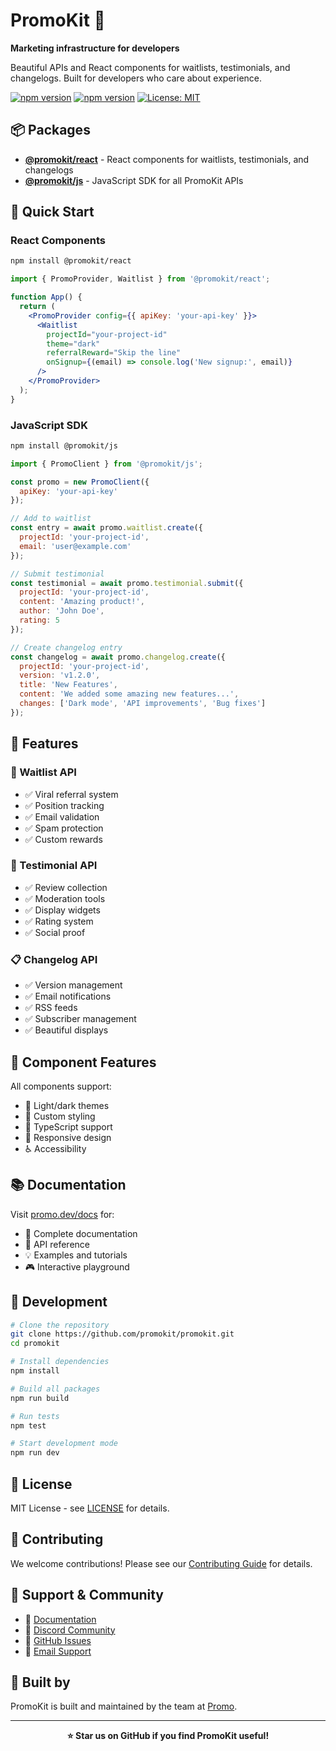 # PromoKit 🚀

**Marketing infrastructure for developers**

Beautiful APIs and React components for waitlists, testimonials, and changelogs. Built for developers who care about experience.

[![npm version](https://badge.fury.io/js/@promokit%2Freact.svg)](https://www.npmjs.com/package/@promokit/react)
[![npm version](https://badge.fury.io/js/@promokit%2Fjs.svg)](https://www.npmjs.com/package/@promokit/js)
[![License: MIT](https://img.shields.io/badge/License-MIT-yellow.svg)](https://opensource.org/licenses/MIT)

## 📦 Packages

- **[@promokit/react](./packages/promo-react)** - React components for waitlists, testimonials, and changelogs
- **[@promokit/js](./packages/promo-js)** - JavaScript SDK for all PromoKit APIs

## 🚀 Quick Start

### React Components

```bash
npm install @promokit/react
```

```jsx
import { PromoProvider, Waitlist } from '@promokit/react';

function App() {
  return (
    <PromoProvider config={{ apiKey: 'your-api-key' }}>
      <Waitlist 
        projectId="your-project-id"
        theme="dark"
        referralReward="Skip the line"
        onSignup={(email) => console.log('New signup:', email)}
      />
    </PromoProvider>
  );
}
```

### JavaScript SDK

```bash
npm install @promokit/js
```

```javascript
import { PromoClient } from '@promokit/js';

const promo = new PromoClient({
  apiKey: 'your-api-key'
});

// Add to waitlist
const entry = await promo.waitlist.create({
  projectId: 'your-project-id',
  email: 'user@example.com'
});

// Submit testimonial
const testimonial = await promo.testimonial.submit({
  projectId: 'your-project-id',
  content: 'Amazing product!',
  author: 'John Doe',
  rating: 5
});

// Create changelog entry
const changelog = await promo.changelog.create({
  projectId: 'your-project-id',
  version: 'v1.2.0',
  title: 'New Features',
  content: 'We added some amazing new features...',
  changes: ['Dark mode', 'API improvements', 'Bug fixes']
});
```

## 🌟 Features

### 📝 Waitlist API
- ✅ Viral referral system
- ✅ Position tracking  
- ✅ Email validation
- ✅ Spam protection
- ✅ Custom rewards

### 💬 Testimonial API
- ✅ Review collection
- ✅ Moderation tools
- ✅ Display widgets
- ✅ Rating system
- ✅ Social proof

### 📋 Changelog API
- ✅ Version management
- ✅ Email notifications
- ✅ RSS feeds
- ✅ Subscriber management
- ✅ Beautiful displays

## 🎨 Component Features

All components support:

- 🌙 Light/dark themes
- 🎨 Custom styling
- 📘 TypeScript support
- 📱 Responsive design
- ♿ Accessibility

## 📚 Documentation

Visit [promo.dev/docs](https://promo.dev/docs) for:

- 📖 Complete documentation
- 🔧 API reference
- 💡 Examples and tutorials
- 🎮 Interactive playground

## 🔧 Development

```bash
# Clone the repository
git clone https://github.com/promokit/promokit.git
cd promokit

# Install dependencies
npm install

# Build all packages
npm run build

# Run tests
npm test

# Start development mode
npm run dev
```

## 📄 License

MIT License - see [LICENSE](LICENSE) for details.

## 🤝 Contributing

We welcome contributions! Please see our [Contributing Guide](CONTRIBUTING.md) for details.

## 💬 Support & Community

- 📖 [Documentation](https://promo.dev/docs)
- 💬 [Discord Community](https://discord.gg/promo)
- 🐛 [GitHub Issues](https://github.com/promokit/promokit/issues)
- 📧 [Email Support](mailto:support@promo.dev)

## 🏢 Built by

PromoKit is built and maintained by the team at [Promo](https://promo.dev).

---

<div align="center">
  <strong>⭐ Star us on GitHub if you find PromoKit useful!</strong>
</div>